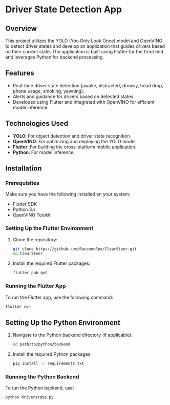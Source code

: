 # Driver State Detection App

## Overview

This project utilizes the YOLO (You Only Look Once) model and OpenVINO to detect driver states and develop an application that guides drivers based on their current state. The application is built using Flutter for the front end and leverages Python for backend processing.

## Features

- Real-time driver state detection (awake, distracted, drowsy, head drop, phone usage, smoking, yawning).
- Alerts and guidance for drivers based on detected states.
- Developed using Flutter and integrated with OpenVINO for efficient model inference.

## Technologies Used

- **YOLO**: For object detection and driver state recognition.
- **OpenVINO**: For optimizing and deploying the YOLO model.
- **Flutter**: For building the cross-platform mobile application.
- **Python**: For model inference.

## Installation

### Prerequisites

Make sure you have the following installed on your system:

- Flutter SDK
- Python 3.x
- OpenVINO Toolkit

### Setting Up the Flutter Environment

1. Clone the repository:
    ```bash
    git clone https://github.com/RaccoonRox/ClearSteer.git
    cd ClearSteer
    ```

2. Install the required Flutter packages:
    ```bash
    flutter pub get
    ```

### Running the Flutter App

To run the Flutter app, use the following command:
```bash
flutter run
```
## Setting Up the Python Environment

1. Navigate to the Python backend directory (if applicable):
    ```bash
    cd path/to/python/backend
    ```

2. Install the required Python packages:
    ```bash
    pip install -r requirements.txt
    ```

### Running the Python Backend

To run the Python backend, use:
```bash
python driverstate.py
```
